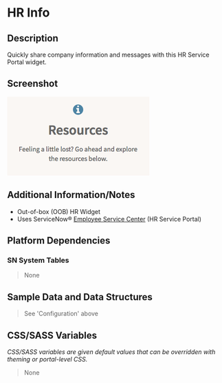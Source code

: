 # HR Info

## Description

Quickly share company information and messages with this HR Service Portal widget.

## Screenshot

![HR Info](../../images/hr-info.png)

## Additional Information/Notes

* Out-of-box (OOB) HR Widget
* Uses ServiceNow® [Employee Service Center](https://docs.servicenow.com/bundle/kingston-hr-service-delivery/page/product/human-resources/concept/c_UseTheHRSMPortal.html) (HR Service Portal)

## Platform Dependencies

### SN System Tables

> None

## Sample Data and Data Structures

> See 'Configuration' above

## CSS/SASS Variables

_CSS/SASS variables are given default values that can be overridden with theming or portal-level CSS._

> None